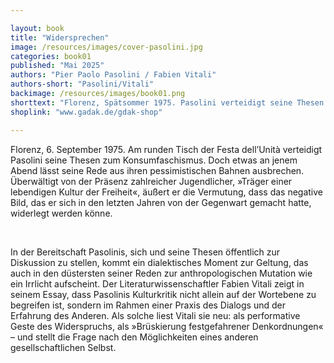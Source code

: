 ```yaml
---

layout: book
title: "Widersprechen"
image: /resources/images/cover-pasolini.jpg
categories: book01
published: "Mai 2025"
authors: "Pier Paolo Pasolini / Fabien Vitali"
authors-short: "Pasolini/Vitali"
backimage: /resources/images/book01.png
shorttext: "Florenz, Spätsommer 1975. Pasolini verteidigt seine Thesen zum Konsumfaschismus. Doch seine Rede bricht aus ihren pessimistischen Bahnen aus. In seinem Essay pointiert Fabien Vitali die dialektische Kraft in Pasolinis Kulturkritik. Und liest sie neu, als Geste des Widerspruchs – als Suche nach einem anderen gesellschaftlichen Selbst."
shoplink: "www.gadak.de/gdak-shop"

---
```


<p>Florenz, 6. September 1975. Am runden Tisch der Festa dell’Unità verteidigt Pasolini seine Thesen zum Konsumfaschismus. Doch etwas an jenem Abend lässt seine Rede aus ihren pessimistischen Bahnen ausbrechen. Überwältigt von der Präsenz zahlreicher Jugendlicher, »Träger einer lebendigen Kultur der Freiheit«, äußert er die Vermutung, dass das negative Bild, das er sich in den letzten Jahren von der Gegenwart gemacht hatte, widerlegt werden könne.</p>
<br>
<p>In der Bereitschaft Pasolinis, sich und seine Thesen öffentlich zur Diskussion zu stellen, kommt ein dialektisches Moment zur Geltung, das auch in den düstersten seiner Reden zur anthropologischen Mutation wie ein Irrlicht aufscheint. Der Literaturwissenschaftler Fabien Vitali zeigt in seinem Essay, dass Pasolinis Kulturkritik nicht allein auf der Wortebene zu begreifen ist, sondern im Rahmen einer Praxis des Dialogs und der Erfahrung des Anderen. Als solche liest Vitali sie neu: als performative Geste des Widerspruchs, als »Brüskierung festgefahrener Denkordnungen« – und stellt die Frage nach den Möglichkeiten eines anderen gesellschaftlichen Selbst.</p>